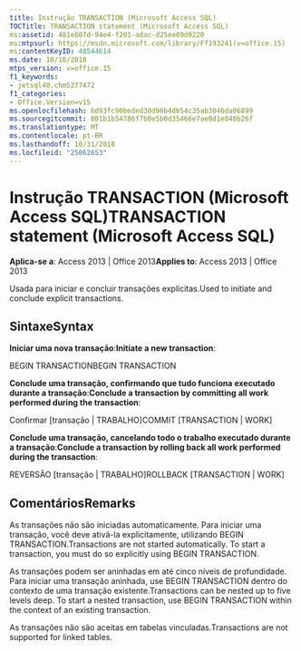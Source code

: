 ```yaml
---
title: Instrução TRANSACTION (Microsoft Access SQL)
TOCTitle: TRANSACTION statement (Microsoft Access SQL)
ms:assetid: 481e807d-94e4-f201-adac-d25ee89d9220
ms:mtpsurl: https://msdn.microsoft.com/library/Ff193241(v=office.15)
ms:contentKeyID: 48544614
ms.date: 10/18/2018
mtps_version: v=office.15
f1_keywords:
- jetsql40.chm5277472
f1_categories:
- Office.Version=v15
ms.openlocfilehash: 6d93fc90beded30d96b4db54c35ab3046da06899
ms.sourcegitcommit: 801b1b54786f7b0e5b0d35466e7ae8d1e840b26f
ms.translationtype: MT
ms.contentlocale: pt-BR
ms.lasthandoff: 10/31/2018
ms.locfileid: "25862653"
---
```

# <a name="transaction-statement-microsoft-access-sql"></a><span data-ttu-id="67110-102">Instrução TRANSACTION (Microsoft Access SQL)</span><span class="sxs-lookup"><span data-stu-id="67110-102">TRANSACTION statement (Microsoft Access SQL)</span></span>

<span data-ttu-id="67110-103">**Aplica-se a**: Access 2013 | Office 2013</span><span class="sxs-lookup"><span data-stu-id="67110-103">**Applies to**: Access 2013 | Office 2013</span></span>

<span data-ttu-id="67110-104">Usada para iniciar e concluir transações explícitas.</span><span class="sxs-lookup"><span data-stu-id="67110-104">Used to initiate and conclude explicit transactions.</span></span>

## <a name="syntax"></a><span data-ttu-id="67110-105">Sintaxe</span><span class="sxs-lookup"><span data-stu-id="67110-105">Syntax</span></span>

<span data-ttu-id="67110-106">**Iniciar uma nova transação**:</span><span class="sxs-lookup"><span data-stu-id="67110-106">**Initiate a new transaction**:</span></span>

<span data-ttu-id="67110-107">BEGIN TRANSACTION</span><span class="sxs-lookup"><span data-stu-id="67110-107">BEGIN TRANSACTION</span></span>

<span data-ttu-id="67110-108">**Conclude uma transação, confirmando que tudo funciona executado durante a transação**:</span><span class="sxs-lookup"><span data-stu-id="67110-108">**Conclude a transaction by committing all work performed during the transaction**:</span></span>

<span data-ttu-id="67110-109">Confirmar \[transação | TRABALHO\]</span><span class="sxs-lookup"><span data-stu-id="67110-109">COMMIT \[TRANSACTION | WORK\]</span></span>

<span data-ttu-id="67110-110">**Conclude uma transação, cancelando todo o trabalho executado durante a transação**:</span><span class="sxs-lookup"><span data-stu-id="67110-110">**Conclude a transaction by rolling back all work performed during the transaction**:</span></span>

<span data-ttu-id="67110-111">REVERSÃO \[transação | TRABALHO\]</span><span class="sxs-lookup"><span data-stu-id="67110-111">ROLLBACK \[TRANSACTION | WORK\]</span></span>

## <a name="remarks"></a><span data-ttu-id="67110-112">Comentários</span><span class="sxs-lookup"><span data-stu-id="67110-112">Remarks</span></span>

<span data-ttu-id="67110-p101">As transações não são iniciadas automaticamente. Para iniciar uma transação, você deve ativá-la explicitamente, utilizando BEGIN TRANSACTION.</span><span class="sxs-lookup"><span data-stu-id="67110-p101">Transactions are not started automatically. To start a transaction, you must do so explicitly using BEGIN TRANSACTION.</span></span>

<span data-ttu-id="67110-p102">As transações podem ser aninhadas em até cinco níveis de profundidade. Para iniciar uma transação aninhada, use BEGIN TRANSACTION dentro do contexto de uma transação existente.</span><span class="sxs-lookup"><span data-stu-id="67110-p102">Transactions can be nested up to five levels deep. To start a nested transaction, use BEGIN TRANSACTION within the context of an existing transaction.</span></span>

<span data-ttu-id="67110-117">As transações não são aceitas em tabelas vinculadas.</span><span class="sxs-lookup"><span data-stu-id="67110-117">Transactions are not supported for linked tables.</span></span>

